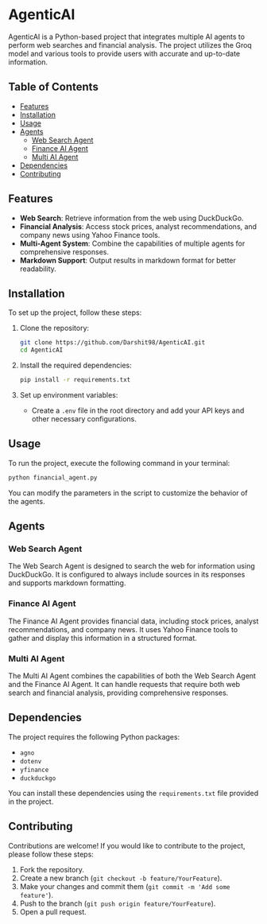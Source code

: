 # AgenticAI

AgenticAI is a Python-based project that integrates multiple AI agents to perform web searches and financial analysis. The project utilizes the Groq model and various tools to provide users with accurate and up-to-date information.

## Table of Contents
- [Features](#features)
- [Installation](#installation)
- [Usage](#usage)
- [Agents](#agents)
  - [Web Search Agent](#web-search-agent)
  - [Finance AI Agent](#finance-ai-agent)
  - [Multi AI Agent](#multi-ai-agent)
- [Dependencies](#dependencies)
- [Contributing](#contributing)


## Features
- **Web Search**: Retrieve information from the web using DuckDuckGo.
- **Financial Analysis**: Access stock prices, analyst recommendations, and company news using Yahoo Finance tools.
- **Multi-Agent System**: Combine the capabilities of multiple agents for comprehensive responses.
- **Markdown Support**: Output results in markdown format for better readability.

## Installation
To set up the project, follow these steps:

1. Clone the repository:
   ```bash
   git clone https://github.com/Darshit98/AgenticAI.git
   cd AgenticAI
   ```

2. Install the required dependencies:
   ```bash
   pip install -r requirements.txt
   ```

3. Set up environment variables:
   - Create a `.env` file in the root directory and add your API keys and other necessary configurations.

## Usage
To run the project, execute the following command in your terminal:
```bash
python financial_agent.py
```


You can modify the parameters in the script to customize the behavior of the agents.

## Agents

### Web Search Agent
The Web Search Agent is designed to search the web for information using DuckDuckGo. It is configured to always include sources in its responses and supports markdown formatting.

### Finance AI Agent
The Finance AI Agent provides financial data, including stock prices, analyst recommendations, and company news. It uses Yahoo Finance tools to gather and display this information in a structured format.

### Multi AI Agent
The Multi AI Agent combines the capabilities of both the Web Search Agent and the Finance AI Agent. It can handle requests that require both web search and financial analysis, providing comprehensive responses.

## Dependencies
The project requires the following Python packages:
- `agno`
- `dotenv`
- `yfinance`
- `duckduckgo`

You can install these dependencies using the `requirements.txt` file provided in the project.

## Contributing
Contributions are welcome! If you would like to contribute to the project, please follow these steps:

1. Fork the repository.
2. Create a new branch (`git checkout -b feature/YourFeature`).
3. Make your changes and commit them (`git commit -m 'Add some feature'`).
4. Push to the branch (`git push origin feature/YourFeature`).
5. Open a pull request.
